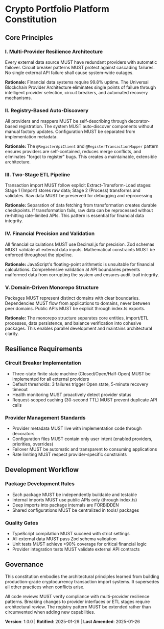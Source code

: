 <!--
Sync Impact Report:
- Version change: 1.0.0 (initial constitution creation)
- New constitution based on development documentation analysis
- Principles derived from Universal Blockchain Provider & ETL Architecture
- Templates requiring updates: ✅ updated (first time creation)
- Follow-up TODOs: None
-->

# Crypto Portfolio Platform Constitution

## Core Principles

### I. Multi-Provider Resilience Architecture

Every external data source MUST have redundant providers with automatic failover. Circuit breaker patterns MUST protect against cascading failures. No single external API failure shall cause system-wide outages.

**Rationale:** Financial data systems require 99.8% uptime. The Universal Blockchain Provider Architecture eliminates single points of failure through intelligent provider selection, circuit breakers, and automated recovery mechanisms.

### II. Registry-Based Auto-Discovery

All providers and mappers MUST be self-describing through decorator-based registration. The system MUST auto-discover components without manual factory updates. Configuration MUST be separated from implementation metadata.

**Rationale:** The `@RegisterApiClient` and `@RegisterTransactionMapper` pattern ensures providers are self-contained, reduces merge conflicts, and eliminates "forgot to register" bugs. This creates a maintainable, extensible architecture.

### III. Two-Stage ETL Pipeline

Transaction import MUST follow explicit Extract-Transform-Load stages: Stage 1 (Import) stores raw data; Stage 2 (Process) transforms and validates. Raw data MUST be preserved for debugging and reprocessing.

**Rationale:** Separation of data fetching from transformation creates durable checkpoints. If transformation fails, raw data can be reprocessed without re-hitting rate-limited APIs. This pattern is essential for financial data integrity.

### IV. Financial Precision and Validation

All financial calculations MUST use Decimal.js for precision. Zod schemas MUST validate all external data inputs. Mathematical constraints MUST be enforced throughout the pipeline.

**Rationale:** JavaScript's floating-point arithmetic is unsuitable for financial calculations. Comprehensive validation at API boundaries prevents malformed data from corrupting the system and ensures audit-trail integrity.

### V. Domain-Driven Monorepo Structure

Packages MUST represent distinct domains with clear boundaries. Dependencies MUST flow from applications to domains, never between peer domains. Public APIs MUST be explicit through index.ts exports.

**Rationale:** The monorepo structure separates core entities, import/ETL processes, data persistence, and balance verification into cohesive packages. This enables parallel development and maintains architectural clarity.

## Resilience Requirements

### Circuit Breaker Implementation

- Three-state finite state machine (Closed/Open/Half-Open) MUST be implemented for all external providers
- Default thresholds: 3 failures trigger Open state, 5-minute recovery timeout
- Health monitoring MUST proactively detect provider status
- Request-scoped caching (30-second TTL) MUST prevent duplicate API calls

### Provider Management Standards

- Provider metadata MUST live with implementation code through decorators
- Configuration files MUST contain only user intent (enabled providers, priorities, overrides)
- Failover MUST be automatic and transparent to consuming applications
- Rate limiting MUST respect provider-specific constraints

## Development Workflow

### Package Development Rules

- Each package MUST be independently buildable and testable
- Internal imports MUST use public APIs only (through index.ts)
- Deep imports into package internals are FORBIDDEN
- Shared configurations MUST be centralized in tools/ packages

### Quality Gates

- TypeScript compilation MUST succeed with strict settings
- All external data MUST pass Zod schema validation
- Unit tests MUST achieve >90% coverage for critical financial logic
- Provider integration tests MUST validate external API contracts

## Governance

This constitution embodies the architectural principles learned from building production-grade cryptocurrency transaction import systems. It supersedes all other practices when conflicts arise.

All code reviews MUST verify compliance with multi-provider resilience patterns. Breaking changes to provider interfaces or ETL stages require architectural review. The registry pattern MUST be extended rather than circumvented when adding new capabilities.

**Version**: 1.0.0 | **Ratified**: 2025-01-26 | **Last Amended**: 2025-01-26
